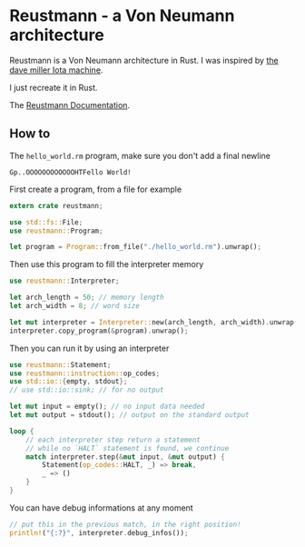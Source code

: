 # Reustmann - a Von Neumann architecture

Reustmann is a Von Neumann architecture in Rust.
I was inspired by [the dave miller Iota machine](http://www.millermattson.com/dave/?p=174).

I just recreate it in Rust.

The [Reustmann Documentation](https://docs.rs/reustmann).

## How to

The `hello_world.rm` program, make sure you don't add a final newline
```text
Gp..OOOOOOOOOOOOHTFello World!
```

First create a program, from a file for example
```rust
extern crate reustmann;

use std::fs::File;
use reustmann::Program;

let program = Program::from_file("./hello_world.rm").unwrap();
```

Then use this program to fill the interpreter memory
```rust
use reustmann::Interpreter;

let arch_length = 50; // memory length
let arch_width = 8; // word size

let mut interpreter = Interpreter::new(arch_length, arch_width).unwrap();
interpreter.copy_program(&program).unwrap();
```

Then you can run it by using an interpreter
```rust
use reustmann::Statement;
use reustmann::instruction::op_codes;
use std::io::{empty, stdout};
// use std::io::sink; // for no output

let mut input = empty(); // no input data needed
let mut output = stdout(); // output on the standard output

loop {
    // each interpreter step return a statement
    // while no `HALT` statement is found, we continue
    match interpreter.step(&mut input, &mut output) {
        Statement(op_codes::HALT, _) => break,
        _ => ()
    }
}
```

You can have debug informations at any moment
```rust
// put this in the previous match, in the right position!
println!("{:?}", interpreter.debug_infos());
```
